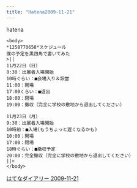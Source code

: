 ```yaml
---
title: "Hatena2009-11-21"
---
```


hatena

```
<body>
*1258770658*スケジュール
僕の予定を黒四角で書いてみた
>||
11月22日（日） 
8:30：出展者入場開始
10時ぐらい：■会場入り＆設営
11:00：開場
17:00くらい：■退出
18:00：閉場
19:00：撤収（完全に学校の敷地から退出してください）

11月23日（月）
9:30：出展者入場開始
10時前：■入場(もうちょっと遅くなるかも)
10:00：開場
17:00：閉場
18時ぐらい：■撤収予定
20:00：完全撤収（完全に学校の敷地から退出してください）
||<
</body>
```


[はてなダイアリー 2009-11-21](https://nishiohirokazu.hatenadiary.org/archive/2009/11/21)